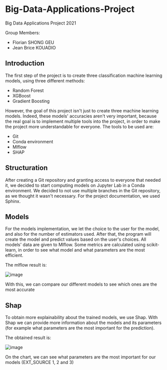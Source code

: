 # Big-Data-Applications-Project

Big Data Applications Project 2021

Group Members:

- Florian SHONG GEU
- Jean Brice KOUADIO

## Introduction

The first step of the project is to create three classification machine learning models, using three different methods:
- Random Forest
- XGBoost
- Gradient Boosting

However, the goal of this project isn't just to create three machine learning models. Indeed, these models' accuracies aren't very important, because the real goal is to implement
multiple tools into the project, in order to make the project more understandable for everyone.
The tools to be used are:
- Git
- Conda environment
- Mlflow
- SHAP

## Structuration

After creating a Git repository and granting access to everyone that needed it, we decided to start computing models on Jupyter Lab in a Conda environment.
We decided to not use multiple branches in the Git repository, as we thought it wasn't necessary.
For the project documentation, we used Sphinx.

## Models

For the models implementation, we let the choice to the user for the model, and also for the number of estimators used.
After that, the program will create the model and predict values based on the user's choices. All models' data are given to Mlflow.
Some metrics are calculated using scikit-learn, in order to see what model and what parameters are the most efficient.

The mlflow result is:

![image](https://user-images.githubusercontent.com/93647151/143055651-89d26cec-5b23-443f-8655-f4504043234e.png)

With this, we can compare our different models to see which ones are the most accurate

## Shap

To obtain more explainability about the trained models, we use Shap.
With Shap we can provide more information about the models and its parameters (for example what parameters are the most important for the prediction).

The obtained result is:

![image](https://user-images.githubusercontent.com/93647151/143055347-bca39a96-d6a4-4ba0-b293-6101eb59a10f.png)

On the chart, we can see what parameters are the most important for our models (EXT_SOURCE 1, 2 and 3)


